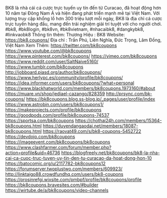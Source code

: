 BK8 là nhà cái cá cược trực tuyến uy tín đến từ Curacao, đã hoạt động hơn 10 năm tại Đông Nam Á và hiện đang phát triển mạnh mẽ tại Việt Nam. Với lượng truy cập khổng lồ hơn 300 triệu lượt mỗi ngày, BK8 là địa chỉ cá cược trực tuyến hàng đầu, mang đến trải nghiệm giải trí tuyệt vời cho người chơi.
#bk8, #bk8login, #bk8vn, #bk8vietnam, #nhacaibk8, #dangkybk8, #linkvaobk8
Thông tin thêm:
Thương Hiệu : BK8
Website: https://bk8.coupons/
Địa chỉ : Trần Phú, Liên Nghĩa, Đức Trọng, Lâm Đồng, Việt Nam
Xem Thêm:
https://twitter.com/bk8coupons
https://www.youtube.com/@bk8coupons
https://www.pinterest.com/bk8coupons/
https://vimeo.com/bk8coupons
https://www.reddit.com/user/SaltNaive5160/
https://www.tumblr.com/bk8coupons
http://jobboard.piasd.org/author/bk8coupons/
https://www.herlypc.es/community/profile/bk8coupons/
https://idea.informer.com/users/bk8coupons/?what=personal
https://www.blackhatworld.com/members/bk8coupons.1973160/#about
https://muare.vn/shop/jediael-cazango/828359
http://prsync.com/bk-coupons/
https://bk8coupons.blog.ss-blog.jp/_pages/user/profile/index
https://www.astrobin.com/users/bk8coupons1/
https://makeprojects.com/profile/bk8coupons
https://goodpods.com/profile/bk8coupons-74537
https://sportsa.com/bk8coupons
https://chothai24h.com/members/15364-bk8coupons.html
https://duyendangaodai.net/members/18087-bk8coupons.html
https://raovat49.com/s/bk8-coupons-5452722
https://devdojo.com/bk8coupons
https://imageevent.com/bk8coupons/bk8coupons
https://www.clashfarmer.com/forum/member.php?action=profile&uid=46736
https://blogfreely.net/bk8coupons/bk8-la-nha-cai-ca-cuoc-truc-tuyen-uy-tin-den-tu-curacao-da-hoat-dong-hon-10
https://batocomic.org/u/2117782-bk8coupons12
https://forumserver.twoplustwo.com/members/609923/
http://linktaigo88.crowdfundhq.com/users/bk8-coupons
https://prosinrefgi.wixsite.com/pmbpf/profile/bk8coupons/profile
https://bk8coupons.bravesites.com/#builder
https://wirtube.de/a/bk8coupons/video-channels




